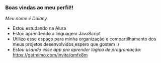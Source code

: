 ### Boas vindas ao meu perfil!!

*Meu nome é Daiany*

- Estou estudando na Alura
- Estou aprendendo a linguagem JavaScript
- Utilizo esse espaço para minha organização e compartilhamento dos meus projetos desenvolvidos,espero que gostem :)
- *Estou usando esse app pra aprender lógica de programação:*
https://getmimo.com/invite/qmfx8m